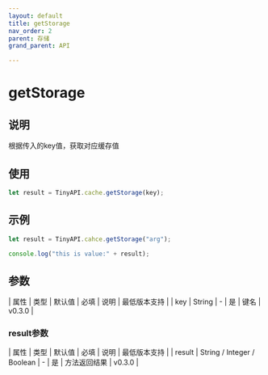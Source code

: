 ```yaml
---
layout: default
title: getStorage
nav_order: 2
parent: 存储
grand_parent: API

---
```


# getStorage
## 说明
根据传入的key值，获取对应缓存值

## 使用
```javascript
let result = TinyAPI.cache.getStorage(key);
```

## 示例
```javascript
let result = TinyAPI.cahce.getStorage("arg");

console.log("this is value:" + result);
```

## 参数

| 属性 | 类型 | 默认值 | 必填 | 说明 | 最低版本支持 |
| key | String | - | 是 | 键名 | v0.3.0 |

### result参数

| 属性 | 类型 | 默认值 | 必填 | 说明 | 最低版本支持 |
| result | String / Integer / Boolean | - | 是 | 方法返回结果 | v0.3.0 |
